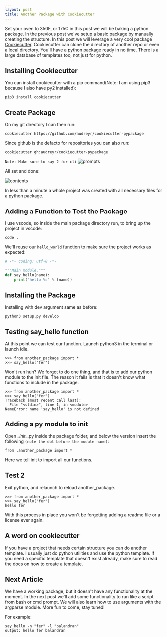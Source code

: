 ```yaml
---
layout: post
title: Another Package with Cookiecutter 
---
```


Set your oven to 350F, or 175C in this post we will be baking a python package.
In the previous post we've setup a basic package by manually creating the structure. In this post we will leverage a very cool package [Cookiecutter](https://github.com/cookiecutter/cookiecutter). Cookiecutter can clone the directory of another repo or even a local directory. You'll have a python package ready in no time. There is a large database of templates too, not just for python.

## Installing Cookiecutter

You can install cookiecutter with a pip command(Note: I am using pip3 because I also have py2 installed):

```
pip3 install cookiecutter
```

## Create Package

On my git directory I can then run:

```
cookiecutter https://github.com/audreyr/cookiecutter-pypackage
```

Since github is the defacto for repositories you can also run:

```
cookiecutter gh:audreyr/cookiecutter-pypackage
```
`Note: Make sure to say 2 for cli`
![prompts](https://kodaman2.github.io/blog/images/python-package-series/cookiecutter-prompts.png)

All set and done:

![contents](https://kodaman2.github.io/blog/images/python-package-series/package-contents.png)

In less than a minute a whole project was created with all necessary files for a python package.

## Adding a Function to Test the Package

I use vscode, so inside the main package directory run, to bring up the project in vscode:

```
code .
```

We'll reuse our `hello_world` function to make sure the project works as expected:

```python
# -*- coding: utf-8 -*-

"""Main module."""
def say_hello(name):
    print("hello %s" % (name))
```

## Installing the Package

Installing with dev argument same as before:

```
python3 setup.py develop
```

## Testing say_hello function

At this point we can test our function. Launch python3 in the terminal or launch idle.

```
>>> from another_package import *
>>> say_hello("fer")
```

Won't run huh? We forgot to do one thing, and that is to add our python module to the init file. The reason it fails is that it doesn't know what functions to include in the package.

```
>>> from another_package import *
>>> say_hello("fer")
Traceback (most recent call last):
  File "<stdin>", line 1, in <module>
NameError: name 'say_hello' is not defined
```

## Adding a py module to init

Open \__init__\.py inside the package folder, and below the version insert the following `(note the dot before the module name)`:

```
from .another_package import *
```

Here we tell init to import all our functions.

## Test 2

Exit python, and relaunch to reload another_package.

```
>>> from another_package import *
>>> say_hello("fer")
hello fer
```

With this process in place you won't be forgetting adding a readme file or a license ever again.

## A word on cookiecutter

If you have a project that needs certain structure you can do another template. I usually just do python utilities and use the python template. If you need a specific template that doesn't exist already, make sure to read the docs on how to create a template.

## Next Article

We have a working package, but it doesn't have any functionality at the moment. In the next post we'll add some functionality to run like a script from bash or cmd prompt. We will also learn how to use arguments with the argparse module. More fun to come, stay tuned!

For example:

```
say_hello -n "fer" -l "balandran"
output: hello fer balandran
```